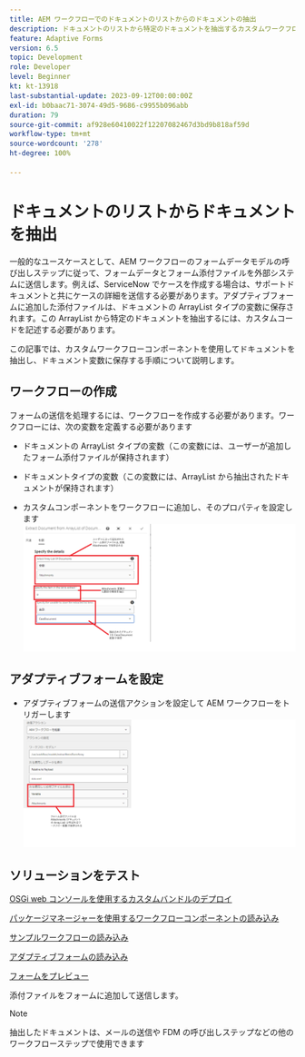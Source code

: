 ```yaml
---
title: AEM ワークフローでのドキュメントのリストからのドキュメントの抽出
description: ドキュメントのリストから特定のドキュメントを抽出するカスタムワークフローコンポーネント
feature: Adaptive Forms
version: 6.5
topic: Development
role: Developer
level: Beginner
kt: kt-13918
last-substantial-update: 2023-09-12T00:00:00Z
exl-id: b0baac71-3074-49d5-9686-c9955b096abb
duration: 79
source-git-commit: af928e60410022f12207082467d3bd9b818af59d
workflow-type: tm+mt
source-wordcount: '278'
ht-degree: 100%

---
```


# ドキュメントのリストからドキュメントを抽出

一般的なユースケースとして、AEM ワークフローのフォームデータモデルの呼び出しステップに従って、フォームデータとフォーム添付ファイルを外部システムに送信します。例えば、ServiceNow でケースを作成する場合は、サポートドキュメントと共にケースの詳細を送信する必要があります。アダプティブフォームに追加した添付ファイルは、ドキュメントの ArrayList タイプの変数に保存されます。この ArrayList から特定のドキュメントを抽出するには、カスタムコードを記述する必要があります。

この記事では、カスタムワークフローコンポーネントを使用してドキュメントを抽出し、ドキュメント変数に保存する手順について説明します。

## ワークフローの作成

フォームの送信を処理するには、ワークフローを作成する必要があります。ワークフローには、次の変数を定義する必要があります

* ドキュメントの ArrayList タイプの変数（この変数には、ユーザーが追加したフォーム添付ファイルが保持されます）
* ドキュメントタイプの変数（この変数には、ArrayList から抽出されたドキュメントが保持されます）

* カスタムコンポーネントをワークフローに追加し、そのプロパティを設定します
  ![項目の抽出ワークフロー](assets/extract-document-array-list.png)

## アダプティブフォームを設定

* アダプティブフォームの送信アクションを設定して AEM ワークフローをトリガーします
  ![送信アクション](assets/store-attachments.png)

## ソリューションをテスト

[OSGi web コンソールを使用するカスタムバンドルのデプロイ](assets/ExtractItemsFromArray.core-1.0.0-SNAPSHOT.jar)

[パッケージマネージャーを使用するワークフローコンポーネントの読み込み](assets/Extract-item-from-documents-list.zip)

[サンプルワークフローの読み込み](assets/extract-item-sample-workflow.zip)

[アダプティブフォームの読み込み](assets/test-attachment-extractions-adaptive-form.zip)

[フォームをプレビュー](http://localhost:4502/content/dam/formsanddocuments/testattachmentsextractions/jcr:content?wcmmode=disabled)

添付ファイルをフォームに追加して送信します。

>[!NOTE]
>
>抽出したドキュメントは、メールの送信や FDM の呼び出しステップなどの他のワークフローステップで使用できます
